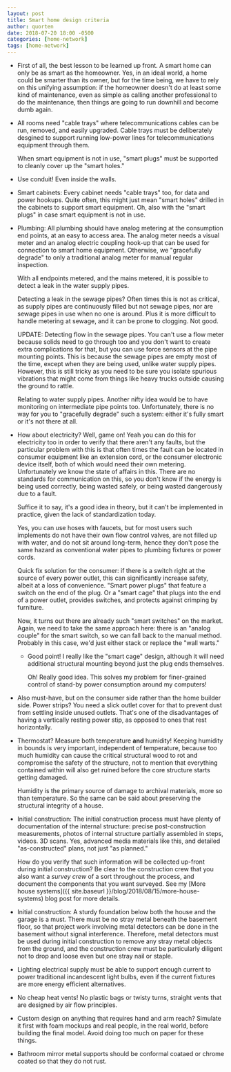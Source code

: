 ```yaml
---
layout: post
title: Smart home design criteria
author: quorten
date: 2018-07-20 18:00 -0500
categories: [home-network]
tags: [home-network]
---
```


* First of all, the best lesson to be learned up front.  A smart home
  can only be as smart as the homeowner.  Yes, in an ideal world, a
  home could be smarter than its owner, but for the time being, we
  have to rely on this unifying assumption: if the homeowner doesn't
  do at least some kind of maintenance, even as simple as calling
  another professional to do the maintenance, then things are going to
  run downhill and become dumb again.

<!-- more -->

* All rooms need "cable trays" where telecommunications cables can be
  run, removed, and easily upgraded.  Cable trays must be deliberately
  desgined to support running low-power lines for telecommunications
  equipment through them.

  When smart equipment is not in use, "smart plugs" must be supported
  to cleanly cover up the "smart holes."

* Use conduit!  Even inside the walls.

* Smart cabinets: Every cabinet needs "cable trays" too, for data and
  power hookups.  Quite often, this might just mean "smart holes"
  drilled in the cabinets to support smart equipment.  Oh, also with
  the "smart plugs" in case smart equipment is not in use.

* Plumbing: All plumbing should have analog metering at the
  consumption end points, at an easy to access area.  The analog meter
  needs a visual meter and an analog electric coupling hook-up that
  can be used for connection to smart home equipment.  Otherwise, we
  "gracefully degrade" to only a traditional analog meter for manual
  regular inspection.

  With all endpoints metered, and the mains metered, it is possible to
  detect a leak in the water supply pipes.

  Detecting a leak in the sewage pipes?  Often times this is not as
  critical, as supply pipes are continuously filled but not sewage
  pipes, nor are sewage pipes in use when no one is around.  Plus it
  is more difficult to handle metering at sewage, and it can be prone
  to clogging.  Not good.

  UPDATE: Detecting flow in the sewage pipes.  You can't use a flow
  meter because solids need to go through too and you don't want to
  create extra complications for that, but you can use force sensors
  at the pipe mounting points.  This is because the sewage pipes are
  empty most of the time, except when they are being used, unlike
  water supply pipes.  However, this is still tricky as you need to be
  sure you isolate spurious vibrations that might come from things
  like heavy trucks outside causing the ground to rattle.

  Relating to water supply pipes.  Another nifty idea would be to have
  monitoring on intermediate pipe points too.  Unfortunately, there is
  no way for you to "gracefully degrade" such a system: either it's
  fully smart or it's not there at all.

* How about electricity?  Well, game on!  Yeah you can do this for
  electricity too in order to verify that there aren't any faults, but
  the particular problem with this is that often times the fault can
  be located in consumer equipment like an extension cord, or the
  consumer electronic device itself, both of which would need their
  own metering.  Unfortunately we know the state of affairs in this.
  There are no standards for communication on this, so you don't know
  if the energy is being used correctly, being wasted safely, or being
  wasted dangerously due to a fault.

  Suffice it to say, it's a good idea in theory, but it can't be
  implemented in practice, given the lack of standardization today.

  Yes, you can use hoses with faucets, but for most users such
  implements do not have their own flow control valves, are not filled
  up with water, and do not sit around long-term, hence they don't
  pose the same hazard as conventional water pipes to plumbing
  fixtures or power cords.

  Quick fix solution for the consumer: if there is a switch right at
  the source of every power outlet, this can significantly increase
  safety, albeit at a loss of convenience.  "Smart power plugs" that
  feature a switch on the end of the plug.  Or a "smart cage" that
  plugs into the end of a power outlet, provides switches, and
  protects against crimping by furniture.

  Now, it turns out there are already such "smart switches" on the
  market.  Again, we need to take the same approach here: there is an
  "analog couple" for the smart switch, so we can fall back to the
  manual method.  Probably in this case, we'd just either stack or
  replace the "wall warts."

    * Good point!  I really like the "smart cage" design, although it
      will need additional structural mounting beyond just the plug
      ends themselves.

      Oh!  Really good idea.  This solves my problem for finer-grained
      control of stand-by power consumption around my computers!

* Also must-have, but on the consumer side rather than the home
  builder side.  Power strips?  You need a slick outlet cover for that
  to prevent dust from settling inside unused outlets.  That's one of
  the disadvantages of having a vertically resting power stip, as
  opposed to ones that rest horizontally.

* Thermostat?  Measure both temperature **and** humidity!  Keeping
  humidity in bounds is very important, independent of temperature,
  because too much humidity can cause the critical structural wood to
  rot and compromise the safety of the structure, not to mention that
  everything contained within will also get ruined before the core
  structure starts getting damaged.

  Humidity is the primary source of damage to archival materials, more
  so than temperature.  So the same can be said about preserving the
  structural integrity of a house.

* Initial construction: The initial construction process must have
  plenty of documentation of the internal structure: precise
  post-construction measurements, photos of internal structure
  partially assembled in steps, videos.  3D scans.  Yes, advanced
  media materials like this, and detailed "as-constructed" plans, not
  just "as planned."

  How do you verify that such information will be collected up-front
  during initial construction?  Be clear to the construction crew that
  you also want a _survey crew_ of a sort throughout the process, and
  document the components that you want surveyed.  See my [More house
  systems]({{ site.baseurl }}/blog/2018/08/15/more-house-systems) blog post for more
  details.

* Initial construction: A sturdy foundation below both the house and
  the garage is a must.  There must be no stray metal beneath the
  basement floor, so that project work involving metal detectors can
  be done in the basement without signal interference.  Therefore,
  metal detectors must be used during initial construction to remove
  any stray metal objects from the ground, and the construction crew
  must be particularly diligent not to drop and loose even but one
  stray nail or staple.

* Lighting electrical supply must be able to support enough current to
  power traditional incandescent light bulbs, even if the current
  fixtures are more energy efficient alternatives.

* No cheap heat vents!  No plastic bags or twisty turns, straight
  vents that are designed by air flow principles.

* Custom design on anything that requires hand and arm reach?
  Simulate it first with foam mockups and real people, in the real
  world, before building the final model.  Avoid doing too much on
  paper for these things.

* Bathroom mirror metal supports should be conformal coataed or chrome
  coated so that they do not rust.
